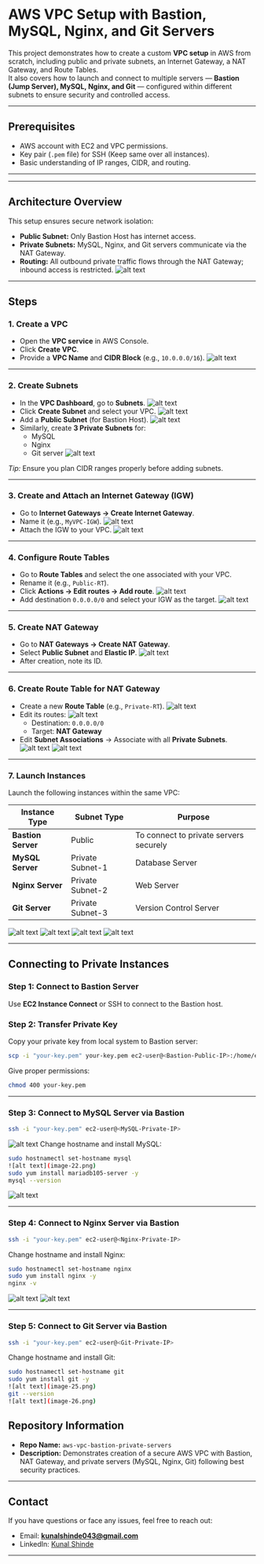 # AWS VPC Setup with Bastion, MySQL, Nginx, and Git Servers

This project demonstrates how to create a custom **VPC setup** in AWS from scratch, including public and private subnets, an Internet Gateway, a NAT Gateway, and Route Tables.  
It also covers how to launch and connect to multiple servers — **Bastion (Jump Server), MySQL, Nginx, and Git** — configured within different subnets to ensure security and controlled access.

---

##  Prerequisites
- AWS account with EC2 and VPC permissions.
- Key pair (`.pem` file) for SSH (Keep same over all instances).
- Basic understanding of IP ranges, CIDR, and routing.

---

---

##  Architecture Overview

This setup ensures secure network isolation:

* **Public Subnet:** Only Bastion Host has internet access.
* **Private Subnets:** MySQL, Nginx, and Git servers communicate via the NAT Gateway.
* **Routing:** All outbound private traffic flows through the NAT Gateway; inbound access is restricted.
![alt text](<Diagram 1.Architecture Diagram-1.png>)



---

##  Steps

### 1. Create a VPC
- Open the **VPC service** in AWS Console.
- Click **Create VPC**.
- Provide a **VPC Name** and **CIDR Block** (e.g., `10.0.0.0/16`).
![alt text](image.png)


---

### 2. Create Subnets
- In the **VPC Dashboard**, go to **Subnets**.
![alt text](image-1.png)
- Click **Create Subnet** and select your VPC.
![alt text](image-2.png)
- Add a **Public Subnet** (for Bastion Host).
![alt text](image-3.png)
- Similarly, create **3 Private Subnets** for:
  - MySQL
  - Nginx
  - Git server
![alt text](image-5.png)


 *Tip:* Ensure you plan CIDR ranges properly before adding subnets.


---

### 3. Create and Attach an Internet Gateway (IGW)
- Go to **Internet Gateways → Create Internet Gateway**.
- Name it (e.g., `MyVPC-IGW`).
 ![alt text](image-6.png)
- Attach the IGW to your VPC.
![alt text](image-7.png)



---

### 4. Configure Route Tables
- Go to **Route Tables** and select the one associated with your VPC.
- Rename it (e.g., `Public-RT`).
- Click **Actions → Edit routes → Add route**.
![alt text](image-8.png)
- Add destination `0.0.0.0/0` and select your IGW as the target.
![alt text](image-9.png)


---

### 5. Create NAT Gateway
- Go to **NAT Gateways → Create NAT Gateway**.
- Select **Public Subnet** and **Elastic IP**.
![alt text](image-10.png)
- After creation, note its ID.


---

### 6. Create Route Table for NAT Gateway
- Create a new **Route Table** (e.g., `Private-RT`).
![alt text](image-11.png)
- Edit its routes:
![alt text](image-12.png)
  - Destination: `0.0.0.0/0`
  - Target: **NAT Gateway**
- Edit **Subnet Associations** → Associate with all **Private Subnets**.
![alt text](image-13.png)
![alt text](image-14.png)

---

### 7. Launch Instances
Launch the following instances within the same VPC:

| Instance Type | Subnet Type | Purpose |
|----------------|-------------|----------|
| **Bastion Server** | Public | To connect to private servers securely |
| **MySQL Server** | Private Subnet-1 | Database Server |
| **Nginx Server** | Private Subnet-2 | Web Server |
| **Git Server** | Private Subnet-3 | Version Control Server |

![alt text](image-15.png)
![alt text](image-16.png)
![alt text](image-17.png)
![alt text](image-18.png)

---

##  Connecting to Private Instances

### Step 1: Connect to Bastion Server
Use **EC2 Instance Connect** or SSH to connect to the Bastion host.

### Step 2: Transfer Private Key
Copy your private key from local system to Bastion server:

```bash
scp -i "your-key.pem" your-key.pem ec2-user@<Bastion-Public-IP>:/home/ec2-user/
````

Give proper permissions:

```bash
chmod 400 your-key.pem
```
---

### Step 3: Connect to MySQL Server via Bastion

```bash
ssh -i "your-key.pem" ec2-user@<MySQL-Private-IP>
```
![alt text](image-21.png)
Change hostname and install MySQL:

```bash
sudo hostnamectl set-hostname mysql
![alt text](image-22.png)
sudo yum install mariadb105-server -y
mysql --version
```
![alt text](image-20.png)

---

### Step 4: Connect to Nginx Server via Bastion

```bash
ssh -i "your-key.pem" ec2-user@<Nginx-Private-IP>
```

Change hostname and install Nginx:

```bash
sudo hostnamectl set-hostname nginx
sudo yum install nginx -y
nginx -v
```
![alt text](image-23.png)
![alt text](image-24.png)

---

### Step 5: Connect to Git Server via Bastion

```bash
ssh -i "your-key.pem" ec2-user@<Git-Private-IP>
```

Change hostname and install Git:

```bash
sudo hostnamectl set-hostname git
sudo yum install git -y
![alt text](image-25.png)
git --version
![alt text](image-26.png)
```


##  Repository Information

* **Repo Name:** `aws-vpc-bastion-private-servers`
* **Description:** Demonstrates creation of a secure AWS VPC with Bastion, NAT Gateway, and private servers (MySQL, Nginx, Git) following best security practices.

---

##  Contact

If you have questions or face any issues, feel free to reach out:

* Email: **[kunalshinde043@gmail.com](mailto:kunalshinde043@gmail.com)**
* LinkedIn: [Kunal Shinde](https://www.linkedin.com/in/kunalshinde043)

---

